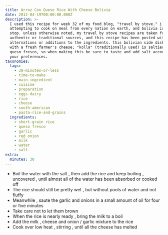 ```yaml
---
title: Arroz Con Queso Rice With Cheese Bolivia
date: 2012-04-19T00:00:00.000Z
description: >-
  I used this recipe for week 32 of my food blog, "travel by stove." i am
  attempting to cook on meal from every nation on earth, and bolivia is my 32nd
  stop. unless otherwise noted, my travel by stove recipes are taken from
  authentic or traditional sources, and this recipe has been posted without any
  alternations or additions to the ingredients. this bolivian side dish is made
  with a fresh farmer's cheese; "kolla" (traditionally used) is saltier than
  queso fresco, so when making this be sure to taste and add salt according to
  your preferences.
taxonomies:
  tags:
    - 30-minutes-or-less
    - time-to-make
    - main-ingredient
    - cuisine
    - preparation
    - eggs-dairy
    - rice
    - cheese
    - south-american
    - pasta-rice-and-grains
  ingredients:
    - short-grain rice
    - queso fresco
    - garlic
    - red onion
    - milk
    - water
    - salt
extra:
  minutes: 30
---
```

 - Boil the water with the salt , then add the rice and keep boiling , uncovered , until almost all of the water has been absorbed or cooked off
 - The rice should still be pretty wet , but without pools of water and not fluffy
 - Meanwhile , saute the garlic and onions in a small amount of oil for four or five minutes
 - Take care not to let them brown
 - When the rice is nearly ready , bring the milk to a boil
 - Add the milk , cheese and onion / garlic mixture to the rice
 - Cook over low heat , stirring , until all the cheese has melted
